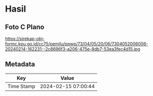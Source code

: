# Hasil

## Foto C Plano

https://sirekap-obj-formc.kpu.go.id/cc75/pemilu/ppwp/73/04/05/20/06/7304052006006-20240214-162231--2c8696f3-a206-475e-8db7-53ea3fec4d15.jpg


## Metadata

| Key        | Value               |
| ---------- | ------------------- |
| Time Stamp | 2024-02-15 07:00:44 |



